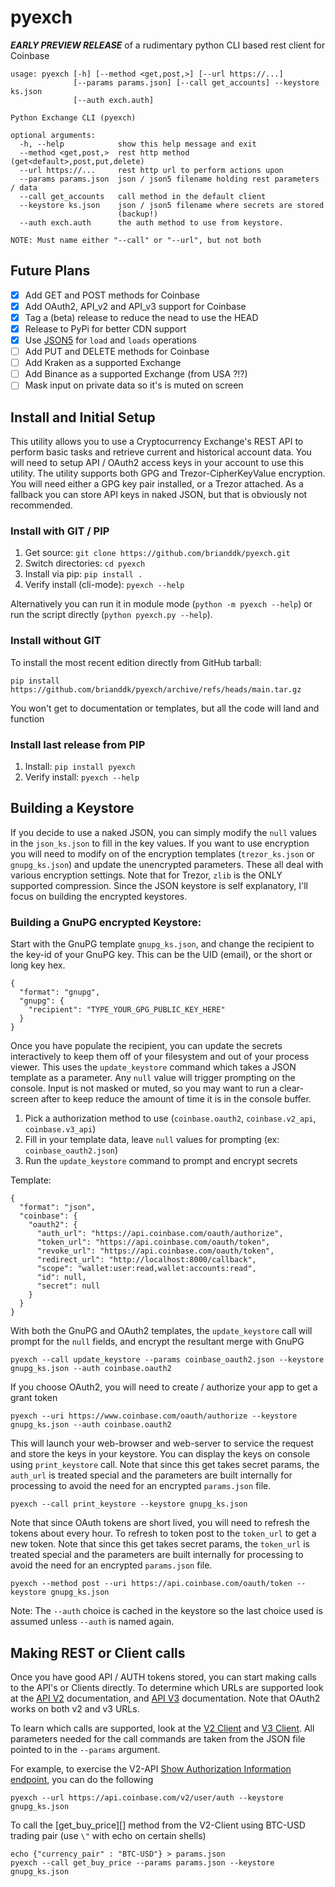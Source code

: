 # pyexch

***EARLY PREVIEW RELEASE*** of a rudimentary python CLI based rest client for Coinbase

```
usage: pyexch [-h] [--method <get,post,>] [--url https://...]
              [--params params.json] [--call get_accounts] --keystore ks.json
              [--auth exch.auth]

Python Exchange CLI (pyexch)

optional arguments:
  -h, --help            show this help message and exit
  --method <get,post,>  rest http method (get<default>,post,put,delete)
  --url https://...     rest http url to perform actions upon
  --params params.json  json / json5 filename holding rest parameters / data
  --call get_accounts   call method in the default client
  --keystore ks.json    json / json5 filename where secrets are stored
                        (backup!)
  --auth exch.auth      the auth method to use from keystore.

NOTE: Must name either "--call" or "--url", but not both
```

## Future Plans

- [x] Add GET and POST methods for Coinbase
- [x] Add OAuth2, API_v2 and API_v3 support for Coinbase
- [x] Tag a (beta) release to reduce the nead to use the HEAD
- [x] Release to PyPi for better CDN support
- [x] Use [JSON5][g] for `load` and `loads` operations
- [ ] Add PUT and DELETE methods for Coinbase
- [ ] Add Kraken as a supported Exchange
- [ ] Add Binance as a supported Exchange (from USA ?!?)
- [ ] Mask input on private data so it's is muted on screen

## Install and Initial Setup

This utility allows you to use a Cryptocurrency Exchange's REST API to perform basic tasks and retrieve current and historical account data.  You will need to setup API / OAuth2 access keys in your account to use this utility.  The utility supports both GPG and Trezor-CipherKeyValue encryption.  You will need either a GPG key pair installed, or a Trezor attached.  As a fallback you can store API keys in naked JSON, but that is obviously not recommended.

### Install with GIT / PIP

1. Get source: `git clone https://github.com/brianddk/pyexch.git`
2. Switch directories: `cd pyexch`
3. Install via pip: `pip install .`
4. Verify install (cli-mode): `pyexch --help`

Alternatively you can run it in module mode (`python -m pyexch --help`) or run the script directly (`python pyexch.py --help`).

### Install without GIT

To install the most recent edition directly from GitHub tarball:

```
pip install https://github.com/brianddk/pyexch/archive/refs/heads/main.tar.gz
```

You won't get to documentation or templates, but all the code will land and function 

### Install last release from PIP

1. Install: `pip install pyexch`
2. Verify install: `pyexch --help`

## Building a Keystore

If you decide to use a naked JSON, you can simply modify the `null` values in the `json_ks.json` to fill in the key values.  If you want to use encryption you will need to modify on of the encryption templates (`trezor_ks.json` or `gnupg_ks.json`) and update the unencrypted parameters.  These all deal with various encryption settings.  Note that for Trezor, `zlib` is the ONLY supported compression.  Since the JSON keystore is self explanatory, I'll focus on building the encrypted keystores.

### Building a GnuPG encrypted Keystore:

Start with the GnuPG template `gnupg_ks.json`, and change the recipient to the key-id of your GnuPG key.  This can be the UID (email), or the short or long key hex.

```
{
  "format": "gnupg",
  "gnupg": {
    "recipient": "TYPE_YOUR_GPG_PUBLIC_KEY_HERE"
  }
}
```

Once you have populate the recipient, you can update the secrets interactively to keep them off of your filesystem and out of your process viewer.  This uses the `update_keystore` command which takes a JSON template as a parameter.  Any `null` value will trigger prompting on the console.  Input is not masked or muted, so you may want to run a clear-screen after to keep reduce the amount of time it is in the console buffer.

1. Pick a authorization method to use (`coinbase.oauth2`, `coinbase.v2_api`, `coinbase.v3_api`)
2. Fill in your template data, leave `null` values for prompting (ex: `coinbase_oauth2.json`)
3. Run the `update_keystore` command to prompt and encrypt secrets

Template:

```
{
  "format": "json",
  "coinbase": {
    "oauth2": {
      "auth_url": "https://api.coinbase.com/oauth/authorize",
      "token_url": "https://api.coinbase.com/oauth/token",
      "revoke_url": "https://api.coinbase.com/oauth/token",
      "redirect_url": "http://localhost:8000/callback",
      "scope": "wallet:user:read,wallet:accounts:read",
      "id": null,
      "secret": null
    }
  }
}
```

With both the GnuPG and OAuth2 templates, the `update_keystore` call will prompt for the `null` fields, and encrypt the resultant merge with GnuPG

```
pyexch --call update_keystore --params coinbase_oauth2.json --keystore gnupg_ks.json --auth coinbase.oauth2
```

If you choose OAuth2, you will need to create / authorize your app to get a grant token

```
pyexch --uri https://www.coinbase.com/oauth/authorize --keystore gnupg_ks.json --auth coinbase.oauth2
```

This will launch your web-browser and web-server to service the request and store the keys in your keystore.  You can display the keys on console using `print_keystore` call.  Note that since this get takes secret params, the `auth_url` is treated special and the parameters are built internally for processing to avoid the need for an encrypted `params.json` file.

```
pyexch --call print_keystore --keystore gnupg_ks.json
```

Note that since OAuth tokens are short lived, you will need to refresh the tokens about every hour.  To refresh to token post to the `token_url` to get a new token.  Note that since this get takes secret params, the `token_url` is treated special and the parameters are built internally for processing to avoid the need for an encrypted `params.json` file.

```
pyexch --method post --uri https://api.coinbase.com/oauth/token --keystore gnupg_ks.json
```
Note: The `--auth` choice is cached in the keystore so the last choice used is assumed unless `--auth` is named again.

## Making REST or Client calls

Once you have good API / AUTH tokens stored, you can start making calls to the API's or Clients directly.  To determine which URLs are supported look at the [API V2][a] documentation, and [API V3][b] documentation.  Note that OAuth2 works on both v2 and v3 URLs.

To learn which calls are supported, look at the [V2 Client][c] and [V3 Client][d].  All parameters needed for the call commands are taken from the JSON file pointed to in the `--params` argument.

For example, to exercise the V2-API [Show Authorization Information endpoint][e], you can do the following

```
pyexch --url https://api.coinbase.com/v2/user/auth --keystore gnupg_ks.json
```

To call the [get_buy_price][] method from the V2-Client using BTC-USD trading pair (use `\"` with echo on certain shells)

```
echo {"currency_pair" : "BTC-USD"} > params.json
pyexch --call get_buy_price --params params.json --keystore gnupg_ks.json
```

[a]: https://docs.cloud.coinbase.com/sign-in-with-coinbase (api v2)
[b]: https://docs.cloud.coinbase.com/advanced-trade-api (api v3)
[c]: https://github.com/coinbase/coinbase-python/blob/master/README.rst#usage (client v2)
[d]: https://coinbase.github.io/coinbase-advanced-py/coinbase.rest.html#module-coinbase.rest.accounts (client v3)
[e]: https://docs.cloud.coinbase.com/sign-in-with-coinbase/docs/api-users#show-authorization-information
[f]: https://github.com/coinbase/coinbase-python#usage
[g]: https://github.com/Kijewski/pyjson5 (JSON5)
